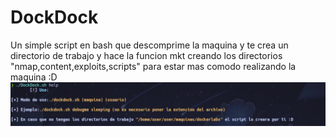# DockDock
Un simple script en bash que descomprime la maquina y te crea un directorio de trabajo y hace la funcion mkt creando los directorios "nmap,content,exploits,scripts" para estar mas comodo realizando la maquina :D
<img src="Imagenes/Panel_de_ayuda.png" />
